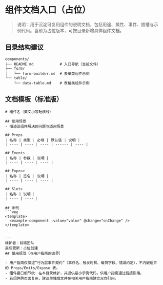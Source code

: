 # 组件文档入口（占位）

> 说明：用于沉淀可复用组件的说明文档，包括用途、属性、事件、插槽与示例代码。当前为占位版本，可按目录新增具体组件文档。

## 目录结构建议
```
components/
├── README.md            # 入口导航（当前文件）
├── form/
│   └── form-builder.md  # 表单类组件示例
└── table/
    └── data-table.md    # 表格类组件示例
```

## 文档模板（标准版）
```
# 组件名（英文小写短横线）

## 使用场景
- 描述该组件解决的问题与适用场景

## Props
| 名称 | 类型 | 必填 | 默认值 | 说明 |
| ---- | ---- | ---- | ------ | ---- |

## Events
| 名称 | 参数 | 说明 |
| ---- | ---- | ---- |

## Expose
| 名称 | 签名 | 说明 |
| ---- | ---- | ---- |

## Slots
| 名称 | 说明 |
| ---- | ---- |

## 示例
```vue
<template>
  <example-component :value="value" @change="onChange" />
</template>
```
```

---
维护者：前端团队
最后更新：占位创建
## 使用规范（与用户指南的边界）

- 用户指南仅描述“行为层事件契约”（事件名、触发时机、载荷字段、错误约定），不内嵌组件的 Props/Emits/Expose 表。
- 组件接口细节统一在本目录维护，并提供最小示例代码，供用户指南通过链接引用。
- 若组件跨页面复用，建议单独成文并在相关用户指南建立双向引用。